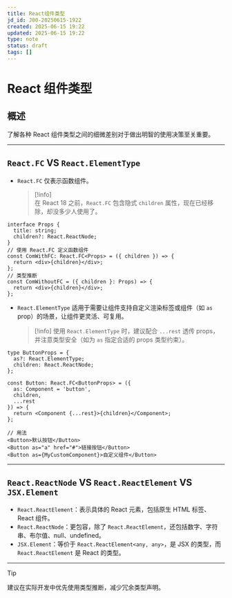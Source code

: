 ```yaml
---
title: React组件类型
jd_id: J00-20250615-1922
created: 2025-06-15 19:22
updated: 2025-06-15 19:22
type: note
status: draft
tags: []
---
```


# React 组件类型

## 概述

了解各种 React 组件类型之间的细微差别对于做出明智的使用决策至关重要。

---

## `React.FC` VS `React.ElementType`

- `React.FC` 仅表示函数组件。
  > [!info]  
  > 在 React 18 之前，`React.FC` 包含隐式 `children` 属性，现在已经移除，却没多少人使用了。

```tsx
interface Props {
  title: string;
  children?: React.ReactNode;
}
// 使用 React.FC 定义函数组件
const ComWithFC: React.FC<Props> = ({ children }) => {
  return <div>{children}</div>;
};
// 类型推断
const ComWithoutFC = ({ children }: Props) => {
  return <div>{children}</div>;
};
```

- `React.ElementType` 适用于需要让组件支持自定义渲染标签或组件（如 `as` prop）的场景，让组件更灵活、可复用。
  > [!info]
  > 使用 `React.ElementType` 时，建议配合 `...rest` 透传 props，并注意类型安全（如为 `as` 指定合适的 props 类型约束）。

```tsx
type ButtonProps = {
  as?: React.ElementType;
  children: React.ReactNode;
};

const Button: React.FC<ButtonProps> = ({
  as: Component = 'button',
  children,
  ...rest
}) => {
  return <Component {...rest}>{children}</Component>;
};

// 用法
<Button>默认按钮</Button>
<Button as="a" href="#">链接按钮</Button>
<Button as={MyCustomComponent}>自定义组件</Button>
```

---

## `React.ReactNode` VS `React.ReactElement` VS `JSX.Element`

- `React.ReactElement`：表示具体的 React 元素，包括原生 HTML 标签、React 组件。
- `React.ReactNode`：更包容，除了 `React.ReactElement`，还包括数字、字符串、布尔值、null、undefined。
- `JSX.Element`：等价于 `React.ReactElement<any, any>`，是 JSX 的类型，而 `React.ReactElement` 是 React 的类型。

---

> [!tip]
> 建议在实际开发中优先使用类型推断，减少冗余类型声明。
